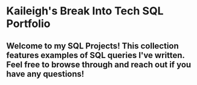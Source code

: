 # Kaileigh's Break Into Tech SQL Portfolio
## Welcome to my SQL Projects! This collection features examples of SQL queries I've written. Feel free to browse through and reach out if you have any questions!
